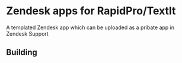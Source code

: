 # Zendesk apps for RapidPro/TextIt

A templated Zendesk app which can be uploaded as a pribate app in Zendesk Support

## Building

